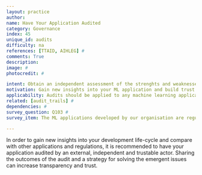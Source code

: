 ```yaml
---
layout: practice
author:
name: Have Your Application Audited
category: Governance
index: 45
unique_id: audits
difficulty: na
references: [TTAID, AIHLEG] #
comments: True
description:
image: #
photocredit: #

intent: Obtain an independent assessment of the strenghts and weaknesses of your application and engineering processes.  #
motivation: Gain new insights into your ML application and build trust.  #
applicability: Audits should be applied to any machine learning application. #
related: [audit_trails] #
dependencies: #
survey_question: Q103 #
survey_item: The ML applications developed by our organisation are regularly subjected to third party audits.

---
```


In order to gain new insights into your development life-cycle and compare with other applications and regulations,
it is recommended to have your application audited by an external, independent and trustable actor.
Sharing the outcomes of the audit and a strategy for solving the emergent issues can increase transparency and trust.